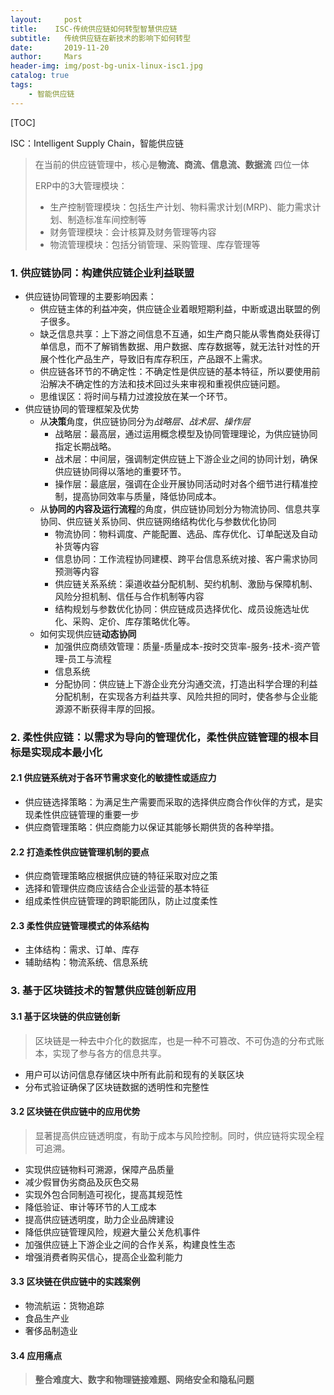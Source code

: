 ```yaml
---
layout:     post
title:    ISC-传统供应链如何转型智慧供应链
subtitle:   传统供应链在新技术的影响下如何转型
date:       2019-11-20
author:     Mars
header-img: img/post-bg-unix-linux-isc1.jpg
catalog: true
tags:
    - 智能供应链
---
```



[TOC]

ISC：Intelligent Supply Chain，智能供应链

> 在当前的供应链管理中，核心是**物流、商流、信息流、数据流** 四位一体
>
> ERP中的3大管理模块：
>
> - 生产控制管理模块：包括生产计划、物料需求计划(MRP)、能力需求计划、制造标准车间控制等
> - 财务管理模块：会计核算及财务管理等内容
> - 物流管理模块：包括分销管理、采购管理、库存管理等



### 1. 供应链协同：构建供应链企业利益联盟

- 供应链协同管理的主要影响因素：
  - 供应链主体的利益冲突，供应链企业着眼短期利益，中断或退出联盟的例子很多。
  - 缺乏信息共享：上下游之间信息不互通，如生产商只能从零售商处获得订单信息，而不了解销售数据、用户数据、库存数据等，就无法针对性的开展个性化产品生产，导致旧有库存积压，产品跟不上需求。
  - 供应链各环节的不确定性：不确定性是供应链的基本特征，所以要使用前沿解决不确定性的方法和技术回过头来审视和重视供应链问题。
  - 思维误区：将时间与精力过渡投放在某一个环节。
- 供应链协同的管理框架及优势
  - 从**决策**角度，供应链协同分为*战略层、战术层、操作层*
    - 战略层：最高层，通过运用概念模型及协同管理理论，为供应链协同指定长期战略。
    - 战术层：中间层，强调制定供应链上下游企业之间的协同计划，确保供应链协同得以落地的重要环节。
    - 操作层：最底层，强调在企业开展协同活动时对各个细节进行精准控制，提高协同效率与质量，降低协同成本。
  - 从**协同的内容及运行流程**的角度，供应链协同划分为物流协同、信息共享协同、供应链关系协同、供应链网络结构优化与参数优化协同
    - 物流协同：物料调度、产能配置、选品、库存优化、订单配送及自动补货等内容
    - 信息协同：工作流程协同建模、跨平台信息系统对接、客户需求协同预测等内容
    - 供应链关系系统：渠道收益分配机制、契约机制、激励与保障机制、风险分担机制、信任与合作机制等内容
    - 结构规划与参数优化协同：供应链成员选择优化、成员设施选址优化、采购、定价、库存策略优化等。
  - 如何实现供应链**动态协同**
    - 加强供应商绩效管理：质量-质量成本-按时交货率-服务-技术-资产管理-员工与流程
    - 信息系统
    - 分配协同：供应链上下游企业充分沟通交流，打造出科学合理的利益分配机制，在实现各方利益共享、风险共担的同时，使各参与企业能源源不断获得丰厚的回报。

### 2. 柔性供应链：以需求为导向的管理优化，柔性供应链管理的根本目标是实现成本最小化

#### 2.1 供应链系统对于各环节需求变化的敏捷性或适应力

- 供应链选择策略：为满足生产需要而采取的选择供应商合作伙伴的方式，是实现柔性供应链管理的重要一步
- 供应商管理策略：供应商能力以保证其能够长期供货的各种举措。

#### 2.2 打造柔性供应链管理机制的要点

- 供应商管理策略应根据供应链的特征采取对应之策
- 选择和管理供应商应该结合企业运营的基本特征
- 组成柔性供应链管理的跨职能团队，防止过度柔性

#### 2.3 柔性供应链管理模式的体系结构

- 主体结构：需求、订单、库存
- 辅助结构：物流系统、信息系统



### 3. 基于区块链技术的智慧供应链创新应用

#### 3.1 基于区块链的供应链创新

> 区块链是一种去中介化的数据库，也是一种不可篡改、不可伪造的分布式账本，实现了参与各方的信息共享。

- 用户可以访问信息存储区块中所有此前和现有的关联区块
- 分布式验证确保了区块链数据的透明性和完整性

#### 3.2 区块链在供应链中的应用优势

> 显著提高供应链透明度，有助于成本与风险控制。同时，供应链将实现全程可追溯。

- 实现供应链物料可溯源，保障产品质量
- 减少假冒伪劣商品及灰色交易
- 实现外包合同制造可视化，提高其规范性
- 降低验证、审计等环节的人工成本
- 提高供应链透明度，助力企业品牌建设
- 降低供应链管理风险，规避大量公关危机事件
- 加强供应链上下游企业之间的合作关系，构建良性生态
- 增强消费者购买信心，提高企业盈利能力

#### 3.3 区块链在供应链中的实践案例

- 物流航运：货物追踪
- 食品生产业
- 奢侈品制造业

#### 3.4 应用痛点

>  **整合难度大、数字和物理链接难题、网络安全和隐私问题**





